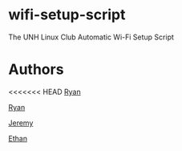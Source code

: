 # wifi-setup-script
The UNH Linux Club Automatic Wi-Fi Setup Script

Authors
=======

<<<<<<< HEAD
[Ryan](mailto:rwb1005@wildcats.unh.edu)

[Ryan](mailto:rm1085@wildcats.unh.edu)

[Jeremy](mailto:jp18@wildcats.unh.edu)

[Ethan](mailto:es2025@wildcats.unh.edu)
